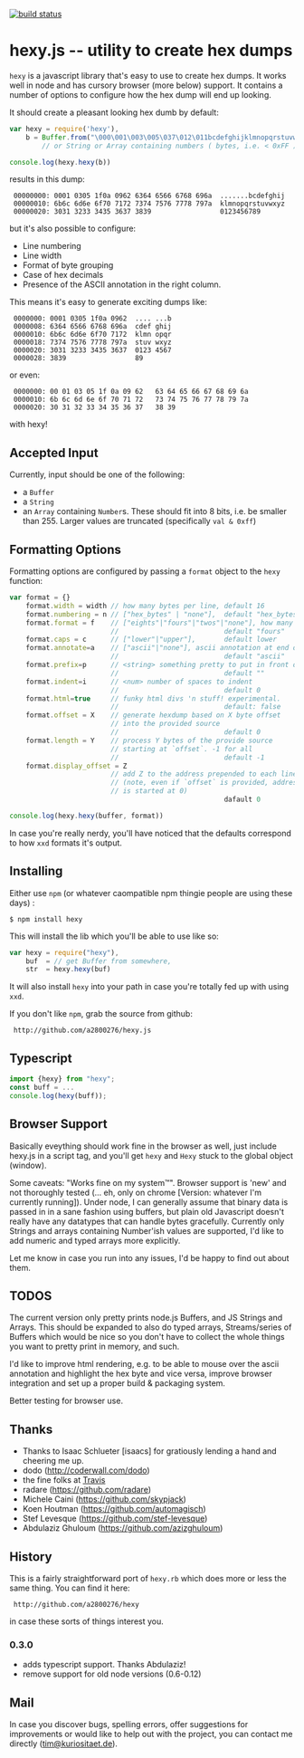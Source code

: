 [![build status](https://secure.travis-ci.org/a2800276/hexy.js.png)](http://travis-ci.org/a2800276/hexy.js)

 # hexy.js -- utility to create hex dumps 
 
 `hexy` is a javascript library that's easy to use to create hex dumps. It
 works well in node and has cursory browser (more below) support. It contains a
 number of options to configure how the hex dump will end up looking.
 
 It should create a pleasant looking hex dumb by default:
     
```javascript     
var hexy = require('hexy'),
    b = Buffer.from("\000\001\003\005\037\012\011bcdefghijklmnopqrstuvwxyz0123456789")
        // or String or Array containing numbers ( bytes, i.e. < 0xFF )

console.log(hexy.hexy(b))
 ```
 results in this dump:
 
     00000000: 0001 0305 1f0a 0962 6364 6566 6768 696a  .......bcdefghij
     00000010: 6b6c 6d6e 6f70 7172 7374 7576 7778 797a  klmnopqrstuvwxyz
     00000020: 3031 3233 3435 3637 3839                 0123456789
 
 but it's also possible to configure:
 
   * Line numbering
   * Line width
   * Format of byte grouping
   * Case of hex decimals
   * Presence of the ASCII annotation in the right column.
 
 This means it's easy to generate exciting dumps like:
 
     0000000: 0001 0305 1f0a 0962  .... ...b 
     0000008: 6364 6566 6768 696a  cdef ghij 
     0000010: 6b6c 6d6e 6f70 7172  klmn opqr 
     0000018: 7374 7576 7778 797a  stuv wxyz 
     0000020: 3031 3233 3435 3637  0123 4567 
     0000028: 3839                 89
 
 or even:
 
     0000000: 00 01 03 05 1f 0a 09 62   63 64 65 66 67 68 69 6a 
     0000010: 6b 6c 6d 6e 6f 70 71 72   73 74 75 76 77 78 79 7a 
     0000020: 30 31 32 33 34 35 36 37   38 39
 
 with hexy!
 
 ## Accepted Input
 
 Currently, input should be one of the following:
 
   - a `Buffer`
   - a `String`
   - an `Array` containing `Number`s. These should fit into
     8 bits, i.e. be smaller than 255. Larger values are truncated
     (specifically `val & 0xff`)
 
 ## Formatting Options
 
 Formatting options are configured by passing a `format` object to the `hexy` function:
 
```javascript
var format = {}
    format.width = width // how many bytes per line, default 16
    format.numbering = n // ["hex_bytes" | "none"],  default "hex_bytes"
    format.format = f    // ["eights"|"fours"|"twos"|"none"], how many nibbles per group
                         //                          default "fours"
    format.caps = c      // ["lower"|"upper"],       default lower
    format.annotate=a    // ["ascii"|"none"], ascii annotation at end of line?
                         //                          default "ascii"
    format.prefix=p      // <string> something pretty to put in front of each line
                         //                          default ""
    format.indent=i      // <num> number of spaces to indent
                         //                          default 0
    format.html=true     // funky html divs 'n stuff! experimental.
                         //                          default: false
    format.offset = X    // generate hexdump based on X byte offset
                         // into the provided source
                         //                          default 0
    format.length = Y    // process Y bytes of the provide source 
                         // starting at `offset`. -1 for all
                         //                          default -1
    format.display_offset = Z
                         // add Z to the address prepended to each line
                         // (note, even if `offset` is provided, addressing
                         // is started at 0)
                                                     dafault 0                         

console.log(hexy.hexy(buffer, format))
``` 
 In case you're really nerdy, you'll have noticed that the defaults correspond
 to how `xxd` formats it's output.
            
 
 ## Installing
 
 Either use `npm` (or whatever caompatible npm thingie people are using
 these days) :
   
```shell   
$ npm install hexy
```

 This will install the lib which you'll be able to use like so:
     
```javascript     
var hexy = require("hexy"),
    buf  = // get Buffer from somewhere,
    str  = hexy.hexy(buf)
 ```
 It will also install `hexy` into your path in case you're totally fed up
 with using `xxd`.
         
  
 If you don't like `npm`, grab the source from github:
 
     http://github.com/a2800276/hexy.js
 
 ## Typescript

```typescript
import {hexy} from "hexy";
const buff = ...
console.log(hexy(buff));
```

 ## Browser Support
 
 Basically eveything should work fine in the browser as well, just
 include hexy.js in a script tag, and you'll get `hexy` and `Hexy` stuck
 to the global object (window).
 
 Some caveats: "Works fine on my system™". Browser support is 'new' and
 not thoroughly tested (... eh, only on chrome [Version: whatever I'm
 currently running]). Under node, I can generally assume that binary data
 is passed in in a sane fashion using buffers, but plain old Javascript
 doesn't really have any datatypes that can handle bytes gracefully.
 Currently only Strings and arrays containing Number'ish values are
 supported, I'd like to add numeric and typed arrays more explicitly.
 
 Let me know in case you run into any issues, I'd be happy to find out
 about them.
 
 ## TODOS
 
 The current version only pretty prints node.js Buffers, and JS Strings
 and Arrays. This should be expanded to also do typed arrays,
 Streams/series of Buffers which would be nice so you don't have to
 collect the whole things you want to pretty print in memory, and such.
 
 I'd like to improve html rendering, e.g. to be able to mouse over the
 ascii annotation and highlight the hex byte and vice versa, improve
 browser integration and set up a proper build & packaging system.

 
 Better testing for browser use.
 
  
 ## Thanks
 
 * Thanks to Isaac Schlueter [isaacs] for gratiously lending a hand and
 cheering me up.
 * dodo (http://coderwall.com/dodo)
 * the fine folks at [Travis](http://travis-ci.org/a2800276/hexy.js)
 * radare (https://github.com/radare)
 * Michele Caini (https://github.com/skypjack)
 * Koen Houtman (https://github.com/automagisch)
 * Stef Levesque (https://github.com/stef-levesque)
 * Abdulaziz Ghuloum (https://github.com/azizghuloum)
 
 ## History
 
 This is a fairly straightforward port of `hexy.rb` which does more or less the
 same thing. You can find it here: 
  
     http://github.com/a2800276/hexy
  
 in case these sorts of things interest you.

 ### 0.3.0

 * adds typescript support. Thanks Abdulaziz!
 * remove support for old node versions (0.6-0.12)
 
 ## Mail
 
 In case you discover bugs, spelling errors, offer suggestions for
 improvements or would like to help out with the project, you can contact
 me directly (tim@kuriositaet.de). 

